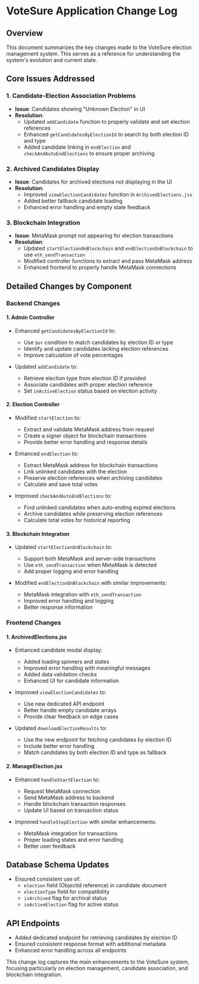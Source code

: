 # VoteSure Application Change Log

## Overview
This document summarizes the key changes made to the VoteSure election management system. This serves as a reference for understanding the system's evolution and current state.

## Core Issues Addressed

### 1. Candidate-Election Association Problems
- **Issue**: Candidates showing "Unknown Election" in UI
- **Resolution**: 
  - Updated `addCandidate` function to properly validate and set election references
  - Enhanced `getCandidatesByElectionId` to search by both election ID and type
  - Added candidate linking in `endElection` and `checkAndAutoEndElections` to ensure proper archiving

### 2. Archived Candidates Display
- **Issue**: Candidates for archived elections not displaying in the UI
- **Resolution**:
  - Improved `viewElectionCandidates` function in `ArchivedElections.jsx`
  - Added better fallback candidate loading
  - Enhanced error handling and empty state feedback

### 3. Blockchain Integration
- **Issue**: MetaMask prompt not appearing for election transactions
- **Resolution**:
  - Updated `startElectionOnBlockchain` and `endElectionOnBlockchain` to use `eth_sendTransaction`
  - Modified controller functions to extract and pass MetaMask address
  - Enhanced frontend to properly handle MetaMask connections

## Detailed Changes by Component

### Backend Changes

#### 1. Admin Controller
- Enhanced `getCandidatesByElectionId` to:
  - Use `$or` condition to match candidates by election ID or type
  - Identify and update candidates lacking election references
  - Improve calculation of vote percentages

- Updated `addCandidate` to:
  - Retrieve election type from election ID if provided
  - Associate candidates with proper election reference
  - Set `inActiveElection` status based on election activity

#### 2. Election Controller
- Modified `startElection` to:
  - Extract and validate MetaMask address from request
  - Create a signer object for blockchain transactions
  - Provide better error handling and response details

- Enhanced `endElection` to:
  - Extract MetaMask address for blockchain transactions
  - Link unlinked candidates with the election
  - Preserve election references when archiving candidates
  - Calculate and save total votes

- Improved `checkAndAutoEndElections` to:
  - Find unlinked candidates when auto-ending expired elections
  - Archive candidates while preserving election references
  - Calculate total votes for historical reporting

#### 3. Blockchain Integration
- Updated `startElectionOnBlockchain` to:
  - Support both MetaMask and server-side transactions
  - Use `eth_sendTransaction` when MetaMask is detected
  - Add proper logging and error handling

- Modified `endElectionOnBlockchain` with similar improvements:
  - MetaMask integration with `eth_sendTransaction`
  - Improved error handling and logging
  - Better response information

### Frontend Changes

#### 1. ArchivedElections.jsx
- Enhanced candidate modal display:
  - Added loading spinners and states
  - Improved error handling with meaningful messages
  - Added data validation checks
  - Enhanced UI for candidate information

- Improved `viewElectionCandidates` to:
  - Use new dedicated API endpoint
  - Better handle empty candidate arrays
  - Provide clear feedback on edge cases

- Updated `downloadElectionResults` to:
  - Use the new endpoint for fetching candidates by election ID
  - Include better error handling
  - Match candidates by both election ID and type as fallback

#### 2. ManageElection.jsx
- Enhanced `handleStartElection` to:
  - Request MetaMask connection
  - Send MetaMask address to backend
  - Handle blockchain transaction responses
  - Update UI based on transaction status

- Improved `handleStopElection` with similar enhancements:
  - MetaMask integration for transactions
  - Proper loading states and error handling
  - Better user feedback

## Database Schema Updates
- Ensured consistent use of:
  - `election` field (ObjectId reference) in candidate document
  - `electionType` field for compatibility
  - `isArchived` flag for archival status
  - `inActiveElection` flag for active status

## API Endpoints
- Added dedicated endpoint for retrieving candidates by election ID
- Ensured consistent response format with additional metadata
- Enhanced error handling across all endpoints

This change log captures the main enhancements to the VoteSure system, focusing particularly on election management, candidate association, and blockchain integration. 